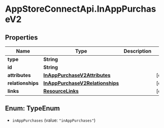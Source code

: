# AppStoreConnectApi.InAppPurchaseV2

## Properties

Name | Type | Description | Notes
------------ | ------------- | ------------- | -------------
**type** | **String** |  | 
**id** | **String** |  | 
**attributes** | [**InAppPurchaseV2Attributes**](InAppPurchaseV2Attributes.md) |  | [optional] 
**relationships** | [**InAppPurchaseV2Relationships**](InAppPurchaseV2Relationships.md) |  | [optional] 
**links** | [**ResourceLinks**](ResourceLinks.md) |  | [optional] 



## Enum: TypeEnum


* `inAppPurchases` (value: `"inAppPurchases"`)




